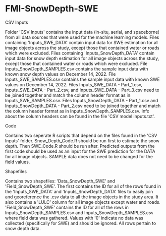 # FMI-SnowDepth-SWE

CSV Inputs

Folder 'CSV Inputs' contains the input data (in-situ, aerial, and spaceborne) from all data sources that were used for the machine learning models.
Files containing 'Inputs_SWE_DATA' contain input data for SWE estimation for all image objects across the study, except those that contained water or roads which were excluded.
Files containing 'Inputs_SnowDepth_DATA' contain input data for snow depth estimation for all image objects across the study, except those that contained water or roads which were excluded.
File Inputs_SnowDepth_SAMPLES.csv contains the sample input data with known snow depth values on December 14, 2022.
File Inputs_SWE_SAMPLES.csv contains the sample input data with known SWE values on December 14, 2022.
Files Inputs_SWE_DATA - Part_1.csv, Inputs_SWE_DATA - Part_2.csv, and Inputs_SWE_DATA - Part_3.csv need to be joined together and match the column header format as in Inputs_SWE_SAMPLES.csv.
Files Inputs_SnowDepth_DATA - Part_1.csv and Inputs_SnowDepth_DATA - Part_2.csv need to be joined together and match the column header format as in Inputs_SnowDepth_SAMPLES.csv.
Info about the column headers can be found in the file 'CSV model inputs.txt'.

Code

Contains two seperate R scripts that depend on the files found in the 'CSV Inputs' folder. Snow_Depth_Code.R should be run first to estimate the snow depth. Then SWE_Code.R should be run after. Predicted outputs from the first code should be used as an input for the SWE prediction for the DATA for all image objects. SAMPLE data does not need to be changed for the field values.

Shapefiles

Contains two shapefiles: 'Data_SnowDepth_SWE' and 'Field_SnowDepth_SWE'. The first contains the ID for all of the rows found in the 'Inputs_SWE_DATA' and 'Inputs_SnowDepth_DATA' files to easily join and georeference the .csv data to all the image objects in the study area. It also contains a 'LULC' column for all image objects except water and roads.
'Field_SnowDepth_SWE' contains the ID for all of the rows in Inputs_SnowDepth_SAMPLES.csv and Inputs_SnowDepth_SAMPLES.csv where field data was gathered. Values with '0' indicate no data was collected (specifically for SWE) and should be ignored. All rows pertain to snow depth data.
